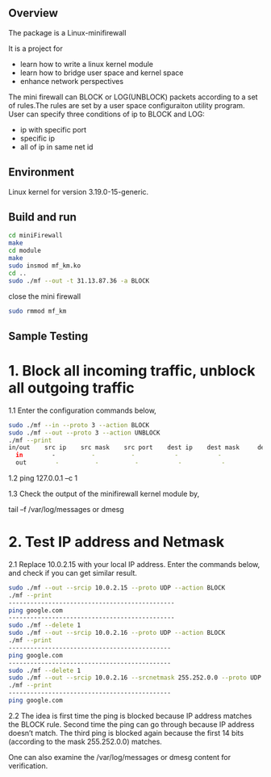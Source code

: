 Overview
--------
The package is a Linux-minifirewall

It is a project for
* learn how to write a linux kernel module
* learn how to bridge user space and kernel space
* enhance network perspectives

The mini firewall can BLOCK or LOG(UNBLOCK) packets according to a set of rules.The rules
are set by a user space configuraiton utility program.
User can specify three conditions of ip to BLOCK and LOG:
* ip with specific port
* specific ip
* all of ip in same net id


Environment
--------
Linux kernel for version 3.19.0-15-generic.


Build and run
--------
```bash
cd miniFirewall
make
cd module
make
sudo insmod mf_km.ko
cd ..
sudo ./mf --out -t 31.13.87.36 -a BLOCK
```

close the mini firewall
```bash
sudo rmmod mf_km
```
Sample Testing
--------

# 1. Block all incoming traffic, unblock all outgoing traffic

1.1 Enter the configuration commands below,

```bash
sudo ./mf --in --proto 3 --action BLOCK
sudo ./mf --out --proto 3 --action UNBLOCK
./mf --print
in/out    src ip    src mask    src port    dest ip    dest mask     dest port    proto    action
  in        -          -          -           -           -             -          ALL     BLOCK
  out        -          -          -           -           -             -          ALL     UNBLOCK
 ```
 
1.2 ping 127.0.0.1 –c 1

1.3 Check the output of the minifirewall kernel module by,

tail –f /var/log/messages or dmesg

# 2. Test IP address and Netmask

2.1 Replace 10.0.2.15 with your local IP address. Enter the commands below, and check if you can get similar result.

```bash
sudo ./mf --out --srcip 10.0.2.15 --proto UDP --action BLOCK 
./mf --print
----------------------------------------------
ping google.com
----------------------------------------------
sudo ./mf --delete 1
sudo ./mf --out --srcip 10.0.2.16 --proto UDP --action BLOCK
./mf --print
---------------------------------------------
ping google.com
---------------------------------------------
sudo ./mf --delete 1
sudo ./mf --out --srcip 10.0.2.16 --srcnetmask 255.252.0.0 --proto UDP --action BLOCK
./mf --print
---------------------------------------------
ping google.com

```
2.2 The idea is first time the ping is blocked because IP address matches the BLOCK rule. Second time the ping can go through because IP address doesn’t match. The third ping is blocked again because the first 14 bits (according to the mask 255.252.0.0) matches.

One can also examine the /var/log/messages or dmesg content for verification.
